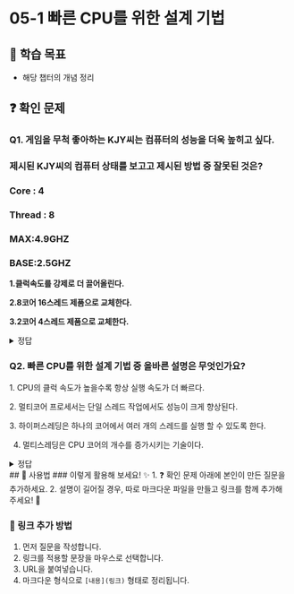 # 05-1 빠른 CPU를 위한 설계 기법

## 📌 학습 목표
- 해당 챕터의 개념 정리

## ❓ 확인 문제
### Q1. 게임을 무척 좋아하는 KJY씨는 컴퓨터의 성능을 더욱 높히고 싶다.
### 제시된 KJY씨의 컴퓨터 상태를 보고고 제시된 방법 중 잘못된 것은? 

### Core : 4
### Thread : 8
### MAX:4.9GHZ
### BASE:2.5GHZ

**1.클럭속도를 강제로 더 끌어올린다.**

**2.8코어 16스레드 제품으로 교체한다.**

**3.2코어 4스레드 제품으로 교체한다.**

<details>
<summary>정답</summary>

- **3. 2코어 4스레드 제품으로 교체한다.**   

**[해설]**
1.클럭 속도를 강제로 올리는 것은 오버클럭킹이라는 기법으로 
 기본적으로 클럭 속도가 높으면 컴퓨터의 성능은 오른다.
다만 과하게 사용할 경우 발열 문제등이 발생하기에 적절히 사용해야 한다.
2.코어란 명령어를 실행하는 부품으로 코어가 8개라는 것은 명령어를 실행하는 부품을 8개 포함하고 있다는 것이다. 
스레드는 컴퓨터가 함번에 처리할수 있는 명령어 단위를 의미한다. 
즉 16스레드란 한번에 16가지 명령어를 처리 할 수 있다. 

3.코어와 스레드가 위의 설명한 대로이기에 코어와 스레드가 기존보다 줄어든다면 
컴퓨터의 성능은 오히려 떨어질 것이다. 

---

</details>

### Q2. 빠른 CPU를 위한 설계 기법 중 올바른 설명은 무엇인가요?

1️. CPU의 클럭 속도가 높을수록 항상 실행 속도가 더 빠르다.

2️. 멀티코어 프로세서는 단일 스레드 작업에서도 성능이 크게 향상된다.

3️. 하이퍼스레딩은 하나의 코어에서 여러 개의 스레드를 실행 할 수 있도록 한다.

4. 멀티스레딩은 CPU 코어의 개수를 증가시키는 기술이다.

<details>
<summary>정답</summary>

- **3. 하이퍼스레딩은 하나의 코어에서 여러 개의 스레드를 실행 할 수 있도록 한다.**   
  - 하이퍼스레딩은 인텔에서 개발한 기술로, 한 개의 코어가 마치 두 개의 논리적 코어처럼 동작하도록 하여 병렬 처리를 향상시키는 기능입니다.

**[해설]**

- **1. CPU의 클럭 속도가 높을수록 항상 실행 속도가 더 빠르다. X**   
  - 클럭 속도(GHz)가 높으면 CPU가 초당 실행할 수 있는 명령어 수가 증가
  - 하지만 아키텍처, 캐시 메모리, 전력 효율성 등 다른 요소에 따라 성능 차이가 날 수 있음
  - 클럭 속도가 높아도 성능이 항상 빠른 것은 아님 (예: 최신 저클럭 CPU가 과거 고클럭 CPU보다 더 빠를 수도 있음)


- **2️. 멀티코어 프로세서는 단일 스레드 작업에서도 성능이 크게 향상된다. X**   
  - 여러 개의 코어가 있어서 멀티스레드 환경에서는 성능이 향상됨
  - 단일 스레드(single-thread) 작업에서는 큰 차이가 없을 수도 있음
  - 멀티코어는 단일 스레드 작업에서 반드시 성능 향상을 보장하지 않음
  

- **4. 멀티스레딩은 CPU 코어의 개수를 증가시키는 기술이다. X** 
  - 하나의 프로그램이 여러 개의 스레드를 생성하여 CPU의 여러 코어를 효율적으로 활용하는 기법
  - 멀티스레딩은 CPU의 코어 개수를 늘리는 기술이 아니라, 여러 개의 스레드를 활용하는 기법
  
---

</details>
## 📝 사용법  
### 이렇게 활용해 보세요! ✨  
1. ❓ 확인 문제 아래에 본인이 만든 질문을 추가하세요.  
2. 설명이 길어질 경우, 따로 마크다운 파일을 만들고 링크를 함께 추가해 주세요! 🔗  

### 🔗 링크 추가 방법  
1. 먼저 질문을 작성합니다.  
2. 링크를 적용할 문장을 마우스로 선택합니다.  
3. URL을 붙여넣습니다.  
4. 마크다운 형식으로 `[내용](링크)` 형태로 정리됩니다.  
